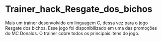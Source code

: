 # Trainer_hack_Resgate_dos_bichos
Mais um trainer desenvolvido em linguagem C, dessa vez para o jogo Resgate dos bichos. Esse jogo foi disponibilizado em uma das promoções do MC Donalds. O trainer cobre todos os principais itens do jogo.
